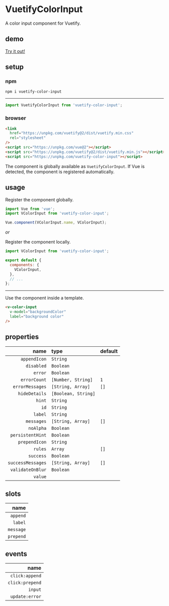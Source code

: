 # VuetifyColorInput

A color input component for Vuetify.

## demo

[Try it out!](https://seregpie.github.io/VuetifyColorInput/)

## setup

### npm

```shell
npm i vuetify-color-input
```

---

```javascript
import VuetifyColorInput from 'vuetify-color-input';
```

### browser

```html
<link
  href="https://unpkg.com/vuetify@2/dist/vuetify.min.css"
  rel="stylesheet"
/>
<script src="https://unpkg.com/vue@2"></script>
<script src="https://unpkg.com/vuetify@2/dist/vuetify.min.js"></script>
<script src="https://unpkg.com/vuetify-color-input"></script>
```

The component is globally available as `VuetifyColorInput`. If Vue is detected, the component is registered automatically.

## usage

Register the component globally.

```javascript
import Vue from 'vue';
import VColorInput from 'vuetify-color-input';

Vue.component(VColorInput.name, VColorInput);
```

*or*

Register the component locally.

```javascript
import VColorInput from 'vuetify-color-input';

export default {
  components: {
    VColorInput,
  },
  // ...
};
```

---

Use the component inside a template.

```html
<v-color-input
  v-model="backgroundColor"
  label="background color"
/>
```

## properties

| name | type | default |
| ---: | :--- | :--- |
| `appendIcon` | `String` | |
| `disabled` | `Boolean` | |
| `error` | `Boolean` | |
| `errorCount` | `[Number, String]` | `1` |
| `errorMessages` | `[String, Array]` | `[]` |
| `hideDetails` | `[Boolean, String]` | |
| `hint` | `String` | |
| `id` | `String` | |
| `label` | `String` | |
| `messages` | `[String, Array]` | `[]` |
| `noAlpha` | `Boolean` | |
| `persistentHint` | `Boolean` | |
| `prependIcon` | `String` | |
| `rules` | `Array` | `[]` |
| `success` | `Boolean` | |
| `successMessages` | `[String, Array]` | `[]` |
| `validateOnBlur` | `Boolean` | |
| `value` | | |

## slots

| name |
| ---: |
| `append` |
| `label` |
| `message` |
| `prepend` |

## events

| name |
| ---: |
| `click:append` |
| `click:prepend` |
| `input` |
| `update:error` |
